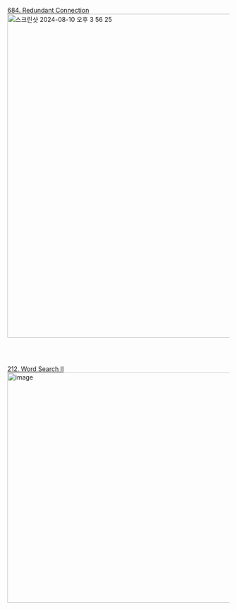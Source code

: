 [684. Redundant Connection](https://leetcode.com/problems/redundant-connection/description/)<br/>
<img width="733" alt="스크린샷 2024-08-10 오후 3 56 25" src="https://github.com/user-attachments/assets/be484f73-726d-4aa4-82df-e60ccbff9a38">

<br/><br/>

[212. Word Search II](https://leetcode.com/problems/word-search-ii/description/)<br/>
<img width="521" alt="image" src="https://github.com/user-attachments/assets/c0ac471b-8744-424e-8f64-b557183a97a0">

